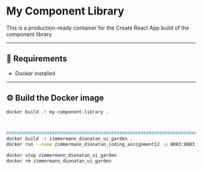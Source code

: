 # My Component Library

This is a production-ready container for the Create React App build of the component library.

---

## 🐳 Requirements

- Docker installed

---

## ⚙️ Build the Docker image

```bash
docker build -t my-component-library .



##########################################################################################################################################################
docker build -t zimmermann_dionatan_ui_garden .
docker run --name zimmermann_dionatan_coding_assignment12 -p 8083:8083 zimmermann_dionatan_ui_garden

docker stop zimmermann_dionatan_ui_garden
docker rm zimmermann_dionatan_ui_garden
